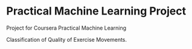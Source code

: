 # Practical Machine Learning Project
Project for Coursera Practical Machine Learning

Classification of Quality of Exercise Movements.
